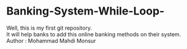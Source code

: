 # Banking-System-While-Loop-
Well, this is my first git repository.
<br>
It will help banks to add this online banking methods on their system.
<br>
Author : Mohammad Mahdi Monsur
